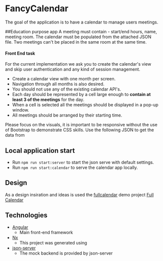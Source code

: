 # FancyCalendar

The goal of the application is to have a calendar to manage users meetings.

##Education purpose app
A meeting must contain - start/end hours, name, meeting room. The calendar must be populated from the attached JSON file.
Two meetings can't be placed in the same room at the same time.
 
#### Front End task
For the current implementation we ask you to create the calendar's view and skip user authentication and any kind of session management.
 - Create a calendar view with one month per screen. 
 - Navigation through all months is also desired. 
 - You should not use any of the existing calendar API's. 
 - Each day should be represented by a cell large enough to **contain at least 3 of the meetings** for the day. 
 - When a cell is selected all the meetings should be displayed in a pop-up window. 
 - All meetings should be arranged by their starting time. 
 
Please focus on the visuals, it is important to be responsive without the use of Bootstrap to demonstrate CSS skills.
Use the following JSON to get the data from

## Local application start 
- Run `npm run start:server` to start the json serve with default settings.
- Run `npm run start:calendar` to serve the calendar app locally.

## Design
As a design insiration and ideas is used the 
[fullcalendar](https://fullcalendar.io/demos)
demo project
[Full Calendar](https://demos.creative-tim.com/fullcalendar/fullcalendar.html?_ga=2.16838073.1265336677.1615199619-822555436.1615199619)

## Technologies
- [Angular](https://angular.io)
  - Main front-end framework
- [Nx](https://nx.dev)
  - This project was generated using
- [json-server](https://github.com/typicode/json-server)
  - The mock backend is provided by json-server

